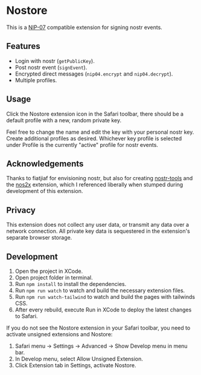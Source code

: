 # Nostore

This is a [NIP-07][nip07] compatible extension for signing nostr events.

## Features

* Login with nostr (`getPublicKey`).
* Post nostr event (`signEvent`).
* Encrypted direct messages (`nip04.encrypt` and `nip04.decrypt`).
* Multiple profiles.

## Usage

Click the Nostore extension icon in the Safari toolbar, there should be a default profile with a new, random private key.

Feel free to change the name and edit the key with your personal nostr key. Create additional profiles as desired. Whichever key profile is selected under Profile is the currently "active" profile for nostr events.

## Acknowledgements

Thanks to fiatjiaf for envisioning nostr, but also for creating [nostr-tools][nostr-tools] and the [nos2x][nos2x] extension, which I referenced liberally when stumped during development of this extension.

## Privacy

This extension does not collect any user data, or transmit any data over a network connection. All private key data is sequestered in the extension's separate browser storage.

## Development

1. Open the project in XCode.
2. Open project folder in terminal.
3. Run `npm install` to install the dependencies.
4. Run `npm run watch` to watch and build the necessary extension files.
5. Run `npm run watch-tailwind` to watch and build the pages with tailwinds CSS.
6. After every rebuild, execute Run in XCode to deploy the latest changes to Safari.

If you do not see the Nostore extension in your Safari toolbar, you need to activate unsigned extensions and Nostore:

1. Safari menu -> Settings -> Advanced -> Show Develop menu in menu bar.
2. In Develop menu, select Allow Unsigned Extension.
3. Click Extension tab in Settings, activate Nostore.

[nip07]: https://github.com/nostr-protocol/nips/blob/master/07.md
[nostr-tools]: https://github.com/nbd-wtf/nostr-tools
[nos2x]: https://github.com/fiatjaf/nos2x
